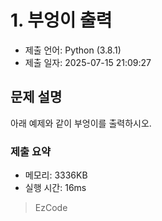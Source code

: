 # 1. 부엉이 출력
- 제출 언어: Python (3.8.1)
- 제출 일자: 2025-07-15 21:09:27

## 문제 설명

아래 예제와 같이 부엉이를 출력하시오.


### 제출 요약
- 메모리: 3336KB
- 실행 시간: 16ms

> EzCode
